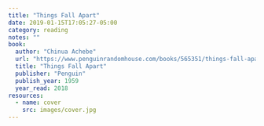 ```yaml
---
title: "Things Fall Apart"
date: 2019-01-15T17:05:27-05:00
category: reading
notes: ""
book:
  author: "Chinua Achebe"
  url: "https://www.penguinrandomhouse.com/books/565351/things-fall-apart-by-chinua-achebe/9780679446231/"
  title: "Things Fall Apart"
  publisher: "Penguin"
  publish_year: 1959
  year_read: 2018
resources:
  - name: cover
    src: images/cover.jpg
---
```


